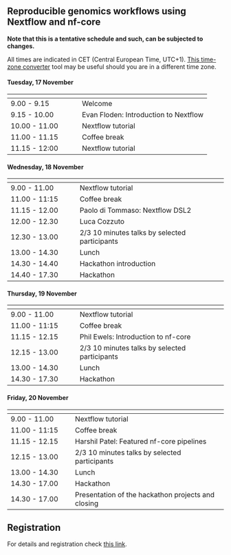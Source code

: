 ## Reproducible genomics workflows using Nextflow and nf-core

**Note that this is a tentative schedule and such, can be subjected to changes.** 

All times are indicated in CET (Central European Time, UTC+1). [This time-zone converter](https://savvytime.com/converter/cet) tool may be useful should you are in a different time zone.

#### Tuesday, 17 November

|<img width=150/>|                            |
|------------- |----------------------------|
| 9.00 - 9.15  | Welcome               |
| 9.15 - 10.00 | Evan  Floden: Introduction to Nextflow |
| 10.00 - 11.00 | Nextflow tutorial             |
| 11.00 - 11.15 | Coffee break              |
| 11.15 - 12:00 | Nextflow tutorial |

#### Wednesday, 18 November

|<img width=150/>|                            |
|---------------|---------------------------|
| 9.00 - 11.00 | Nextflow tutorial             |              |
| 11.00 - 11:15 | Coffee break |
| 11.15 - 12.00| Paolo di Tommaso: Nextflow DSL2 |
| 12.00 - 12.30 | Luca Cozzuto  |
| 12.30 - 13.00 | 2/3 10 minutes talks by selected participants  |
| 13.00 - 14.30 | Lunch  |
| 14.30 - 14.40 | Hackathon introduction  |
| 14.40 - 17.30 | Hackathon  |

#### Thursday, 19 November

|<img width=150/>|                            |
|---------------|---------------------------|
| 9.00 - 11.00 | Nextflow tutorial             |              |
| 11.00 - 11:15 | Coffee break |
| 11.15 - 12.15| Phil Ewels: Introduction to nf-core |
| 12.15 - 13.00 | 2/3 10 minutes talks by selected participants  |
| 13.00 - 14.30 | Lunch  |
| 14.30 - 17.30 | Hackathon  |

#### Friday, 20 November

|<img width=150/>|                            |
|---------------|---------------------------|
| 9.00 - 11.00 | Nextflow tutorial             |              |
| 11.00 - 11:15 | Coffee break |
| 11.15 - 12.15| Harshil Patel: Featured nf-core pipelines  |
| 12.15 - 13.00 | 2/3 10 minutes talks by selected participants  |
| 13.00 - 14.30 | Lunch  |
| 14.30 - 17.00 | Hackathon  |
| 14.30 - 17.00 | Presentation of the hackathon projects and closing |

## Registration 

For details and registration check [this link](https://apps.crg.es/content/internet/events/webforms/reproducible-genomics-workflows-using-nextflow-and-nf-core/).
